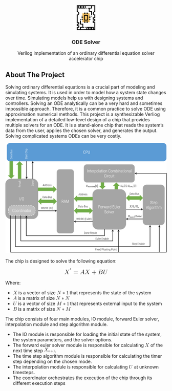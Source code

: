 <br />
<p align="center">
  <a href="https://github.com/AymanAzzam/ODE-Solver">
    <img src="Assets/microchip.png" alt="Logo" width="80" height="80">
  </a>

  <h3 align="center">ODE Solver</h3>

  <p align="center">
    Verilog implementation of an ordinary differential equation solver accelerator chip
  </p>
</p>

## About The Project

Solving ordinary differential equations is a crucial part of modeling and simulating systems. It is used in order to model how a system state changes over time. Simulating models help us with designing systems and controllers. Solving an ODE analytically can be a very hard and sometimes impossible approach. Therefore, it is a common practice to solve ODE using approximation numerical methods. This project is a synthesizable Verliog implementation of a detailed low-level design of a chip that provides multiple solvers for an ODE. It is a stand-alone chip that reads the system’s data from the user, applies the chosen solver, and generates the output. Solving complicated systems ODEs can be very costly.

![ode-solver-design]

The chip is designed to solve the following equation:  

<p align="center">
  <img src="Assets/eq1.png" />
</p>

Where:  

- ![X] is a vector of size ![eq2] that represents the state of the system
- ![A] is a matrix of size ![eq3]
- ![U] is a vector of size ![eq4] that represents external input to the system
- ![B] is a matrix of size ![eq5]  

The chip consists of four main modules, IO module, forward Euler solver, interpolation module and step algorithm module.

- The IO module is responsible for loading the initial state of the system, the system parameters, and the solver options.
- The forward euler solver module is responsible for calculating ![X] of the next time step ![Xn1].
- The time step algorithm module is responsible for calculating the timer step depending on the chosen mode.
- The interpolation module is responsible for calculating ![U] at unknown timesteps.
- The coordinator orchestrates the execution of the chip through its different execution steps

[X]: Assets/X.png
[A]: Assets/A.png
[B]: Assets/B.png
[U]: Assets/U.png
[eq2]: Assets/eq2.png
[eq3]: Assets/eq3.png
[eq4]: Assets/eq4.png
[eq5]: Assets/eq5.png
[Xn1]: Assets/Xn1.png
[ode-solver-design]: Assets/ode-solver-design.png
